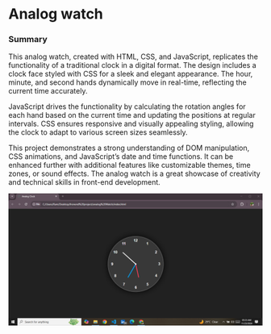<h1>
  Analog watch
</h1>
<h3>
  Summary 
</h3>
<p>
  This analog watch, created with HTML, CSS, and JavaScript, replicates the functionality of a traditional clock in a digital format. The design includes a clock face styled with CSS for a sleek and elegant appearance. The hour, minute, and second hands dynamically move in real-time, reflecting the current time accurately.

JavaScript drives the functionality by calculating the rotation angles for each hand based on the current time and updating the positions at regular intervals. CSS ensures responsive and visually appealing styling, allowing the clock to adapt to various screen sizes seamlessly.

This project demonstrates a strong understanding of DOM manipulation, CSS animations, and JavaScript’s date and time functions. It can be enhanced further with additional features like customizable themes, time zones, or sound effects. The analog watch is a great showcase of creativity and technical skills in front-end development.
</p>

<img src = "output.png"> 
